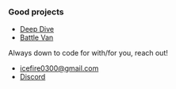 ### Good projects
- [Deep Dive](https://icefire03.itch.io/deep-dive)
- [Battle Van](https://discord.gg/MJTWPrZvS4)

Always down to code for with/for you, reach out!
- [icefire0300@gmail.com](mailto:icefire0300@gmail.com)
- [Discord](https://discord.gg/users/850446900209516594)
